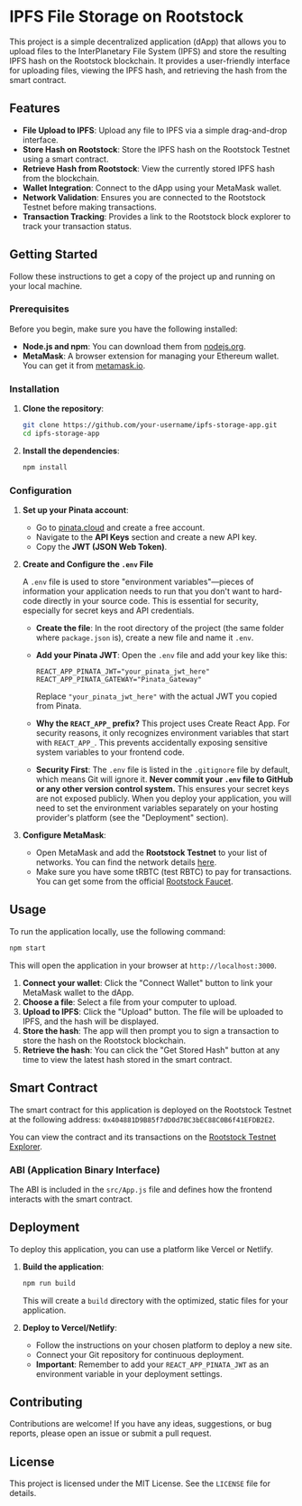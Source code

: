 # IPFS File Storage on Rootstock

This project is a simple decentralized application (dApp) that allows you to upload files to the InterPlanetary File System (IPFS) and store the resulting IPFS hash on the Rootstock blockchain. It provides a user-friendly interface for uploading files, viewing the IPFS hash, and retrieving the hash from the smart contract.

## Features

*   **File Upload to IPFS**: Upload any file to IPFS via a simple drag-and-drop interface.
*   **Store Hash on Rootstock**: Store the IPFS hash on the Rootstock Testnet using a smart contract.
*   **Retrieve Hash from Rootstock**: View the currently stored IPFS hash from the blockchain.
*   **Wallet Integration**: Connect to the dApp using your MetaMask wallet.
*   **Network Validation**: Ensures you are connected to the Rootstock Testnet before making transactions.
*   **Transaction Tracking**: Provides a link to the Rootstock block explorer to track your transaction status.

## Getting Started

Follow these instructions to get a copy of the project up and running on your local machine.

### Prerequisites

Before you begin, make sure you have the following installed:

*   **Node.js and npm**: You can download them from [nodejs.org](https://nodejs.org/).
*   **MetaMask**: A browser extension for managing your Ethereum wallet. You can get it from [metamask.io](https://metamask.io/).

### Installation

1.  **Clone the repository**:
    ```bash
    git clone https://github.com/your-username/ipfs-storage-app.git
    cd ipfs-storage-app
    ```

2.  **Install the dependencies**:
    ```bash
    npm install
    ```

### Configuration

1.  **Set up your Pinata account**:
    *   Go to [pinata.cloud](https://pinata.cloud/) and create a free account.
    *   Navigate to the **API Keys** section and create a new API key.
    *   Copy the **JWT (JSON Web Token)**.

2.  **Create and Configure the `.env` File**

    A `.env` file is used to store "environment variables"—pieces of information your application needs to run that you don't want to hard-code directly in your source code. This is essential for security, especially for secret keys and API credentials.

    *   **Create the file**: In the root directory of the project (the same folder where `package.json` is), create a new file and name it `.env`.

    *   **Add your Pinata JWT**: Open the `.env` file and add your key like this:
        ```
        REACT_APP_PINATA_JWT="your_pinata_jwt_here"
        REACT_APP_PINATA_GATEWAY="Pinata_Gateway"
        ```
        Replace `"your_pinata_jwt_here"` with the actual JWT you copied from Pinata.

    *   **Why the `REACT_APP_` prefix?** This project uses Create React App. For security reasons, it only recognizes environment variables that start with `REACT_APP_`. This prevents accidentally exposing sensitive system variables to your frontend code.

    *   **Security First**: The `.env` file is listed in the `.gitignore` file by default, which means Git will ignore it. **Never commit your `.env` file to GitHub or any other version control system.** This ensures your secret keys are not exposed publicly. When you deploy your application, you will need to set the environment variables separately on your hosting provider's platform (see the "Deployment" section).

3.  **Configure MetaMask**:
    *   Open MetaMask and add the **Rootstock Testnet** to your list of networks. You can find the network details [here](https://developers.rsk.co/rsk/node/networks/).
    *   Make sure you have some tRBTC (test RBTC) to pay for transactions. You can get some from the official [Rootstock Faucet](https://faucet.rsk.co/).

## Usage

To run the application locally, use the following command:

```bash
npm start
```

This will open the application in your browser at `http://localhost:3000`.

1.  **Connect your wallet**: Click the "Connect Wallet" button to link your MetaMask wallet to the dApp.
2.  **Choose a file**: Select a file from your computer to upload.
3.  **Upload to IPFS**: Click the "Upload" button. The file will be uploaded to IPFS, and the hash will be displayed.
4.  **Store the hash**: The app will then prompt you to sign a transaction to store the hash on the Rootstock blockchain.
5.  **Retrieve the hash**: You can click the "Get Stored Hash" button at any time to view the latest hash stored in the smart contract.

## Smart Contract

The smart contract for this application is deployed on the Rootstock Testnet at the following address: `0x404881D9B85f7dD0d7BC3bEC88C0B6f41EFDB2E2`.

You can view the contract and its transactions on the [Rootstock Testnet Explorer](https://explorer.testnet.rootstock.io/address/0x404881D9B85f7dD0d7BC3bEC88C0B6f41EFDB2E2).

### ABI (Application Binary Interface)

The ABI is included in the `src/App.js` file and defines how the frontend interacts with the smart contract.

## Deployment

To deploy this application, you can use a platform like Vercel or Netlify.

1.  **Build the application**:
    ```bash
    npm run build
    ```
    This will create a `build` directory with the optimized, static files for your application.

2.  **Deploy to Vercel/Netlify**:
    *   Follow the instructions on your chosen platform to deploy a new site.
    *   Connect your Git repository for continuous deployment.
    *   **Important**: Remember to add your `REACT_APP_PINATA_JWT` as an environment variable in your deployment settings.

## Contributing

Contributions are welcome! If you have any ideas, suggestions, or bug reports, please open an issue or submit a pull request.

## License

This project is licensed under the MIT License. See the `LICENSE` file for details.
